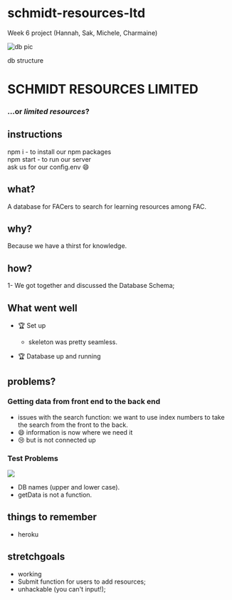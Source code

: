 # schmidt-resources-ltd
Week 6 project (Hannah, Sak, Michele, Charmaine)

![db pic](https://user-images.githubusercontent.com/39189687/49532920-84779a80-f8b5-11e8-985b-51449896a06a.jpg)

db structure

# SCHMIDT RESOURCES LIMITED
### ...or _limited resources_?

## instructions

npm i - to install our npm packages <br /> 
npm start - to run our server <br /> 
ask us for our config.env :smile: <br /> 

## what?

A database for FACers to search for learning resources among FAC.

## why?

Because we have a thirst for knowledge.

## how?

1- We got together and discussed the Database Schema;

## What went well 

- :trophy: Set up 
  - skeleton was pretty seamless. 
  
- :trophy: Database up and running 

## problems?

### Getting data from front end to the back end 
  
  - issues with the search function: we want to use index numbers to take the search from the front to the back.
  - :smile: information is now where we need it 
  - :cry: but is not connected up 

### Test Problems

![](https://media.giphy.com/media/7MZ0v9KynmiSA/giphy.gif)

  - DB names (upper and lower case).
  - getData is not a function.

## things to remember

- heroku

## stretchgoals
- working
- Submit function for users to add resources;
- unhackable (you can't input!);
